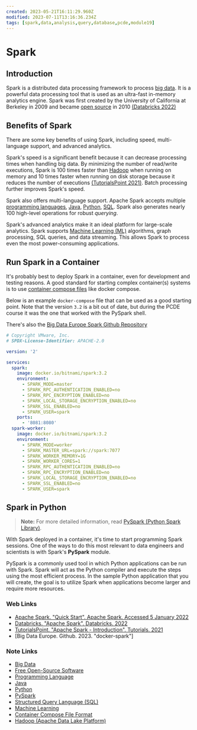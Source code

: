 ```yaml
---
created: 2023-05-21T16:11:29.960Z
modified: 2023-07-11T13:16:36.234Z
tags: [spark,data,analysis,query,database,pcde,module19]
---
```

# Spark

## Introduction

Spark is a distributed data processing framework to
process [big data][-big-data].
It is a powerful data processing tool that
is used as an ultra-fast in-memory analytics engine.
Spark was first created by the University of California at Berkeley in 2009 and
became [open source][-foss] in 2010 [(Databricks 2022)][-databricks-spark]

## Benefits of Spark

There are some key benefits of using Spark,
including speed, multi-language support, and advanced analytics.

Spark's speed is a significant benefit because it can decrease processing times when
handling big data.
By minimizing the number of read/write executions,
Spark is 100 times faster than [Hadoop][-hadoop] when
running on memory and 10 times faster when running on disk storage because
it reduces the number of executions [(TutorialsPoint 2021)][-tutspnt-spark].
Batch processing further improves Spark's speed.

Spark also offers multi-language support.
Apache Spark accepts multiple [programming languages][-langs],
[Java][-java], [Python][-py], [SQL][-sql].
Spark also generates nearly 100 high-level operations for robust *querying*.

Spark's advanced analytics make it an ideal platform for large-scale analytics.
Spark supports [Machine Learning (ML)][-ml] algorithms, graph processing,
SQL queries, and data streaming.
This allows Spark to process even the most power-consuming applications.

## Run Spark in a Container

It's probably best to deploy Spark in a container,
even for development and testing reasons.
A good standard for starting complex container(s) systems is to
use [container compose files][-cont-comp] like docker compose.

Below is an example `docker-compose` file that
can be used as a good starting point.
Note that the version `3.2` is a bit out of date,
but during the PCDE course it was the one that worked with the PySpark shell.

There's also the [Big Data Europe Spark Github Repository][-big-data-eu-spark]

```yaml
# Copyright VMware, Inc.
# SPDX-License-Identifier: APACHE-2.0

version: '2'

services:
  spark:
    image: docker.io/bitnami/spark:3.2
    environment:
      - SPARK_MODE=master
      - SPARK_RPC_AUTHENTICATION_ENABLED=no
      - SPARK_RPC_ENCRYPTION_ENABLED=no
      - SPARK_LOCAL_STORAGE_ENCRYPTION_ENABLED=no
      - SPARK_SSL_ENABLED=no
      - SPARK_USER=spark
    ports:
      - '8081:8080'
  spark-worker:
    image: docker.io/bitnami/spark:3.2
    environment:
      - SPARK_MODE=worker
      - SPARK_MASTER_URL=spark://spark:7077
      - SPARK_WORKER_MEMORY=1G
      - SPARK_WORKER_CORES=1
      - SPARK_RPC_AUTHENTICATION_ENABLED=no
      - SPARK_RPC_ENCRYPTION_ENABLED=no
      - SPARK_LOCAL_STORAGE_ENCRYPTION_ENABLED=no
      - SPARK_SSL_ENABLED=no
      - SPARK_USER=spark
```

## Spark in Python

>**Note:** For more detailed information,
>read [PySpark (Python Spark Library)][-pyspark].

With Spark deployed in a container,
it's time to start programming Spark sessions.
One of the ways to do this most relevant to data engineers and scientists is with
Spark's **PySpark** module.

PySpark is a commonly used tool in which Python applications can be run with Spark.
Spark will act as the Python compiler and
execute the steps using the most efficient process.
In the sample Python application that you will create,
the goal is to utilize Spark when applications become larger and require more resources.

### Web Links

* [Apache Spark. "Quick Start". Apache Spark. Accessed 5 January 2022][-spark-quick-start]
* [Databricks. "Apache Spark". Databricks. 2022][-databricks-spark]
* [TutorialsPoint. "Apache Spark - Introduction". Tutorials. 2021][-tutspnt-spark]
* [Big Data Europe. Github. 2023. "docker-spark"]

<!-- Hidden References -->
[-databricks-spark]: https://databricks.com/spark/about "Databricks. Apache Spark"
[-spark-quick-start]: https://spark.apache.org/docs/latest/quick-start.html "Apache Spark. Quick Start"
[-tutspnt-spark]: https://www.tutorialspoint.com/apache_spark/apache_spark_introduction.htm "Apache Spark. Intro"
[-big-data-eu-spark]: https://github.com/big-data-europe/docker-spark "Big Data Europe on Github Spark"

### Note Links

* [Big Data][-big-data]
* [Free Open-Source Software][-foss]
* [Programming Language][-langs]
* [Java][-java]
* [Python][-py]
* [PySpark][-pyspark]
* [Structured Query Language (SQL)][-sql]
* [Machine Learning][-ml]
* [Container Compose File Format][-cont-comp]
* [Hadoop (Apache Data Lake Platform)][-hadoop]

<!-- Hidden References -->
[-big-data]: big-data.md "Big Data"
[-foss]: foss.md "Free Open-Source Software"
[-langs]: programming-language.md "Programming Language"
[-java]: java.md "Java"
[-py]: python.md "Python"
[-pyspark]: python-spark.md "PySpark (Python Spark Library)"
[-sql]: sql.md "Structured Query Language (SQL)"
[-ml]: machine-learning.md "Machine Learning"
[-cont-comp]: container-compose.md "Container Compose File Format"
[-hadoop]: hadoop.md "Hadoop (Apache Data Lake Platform)"
